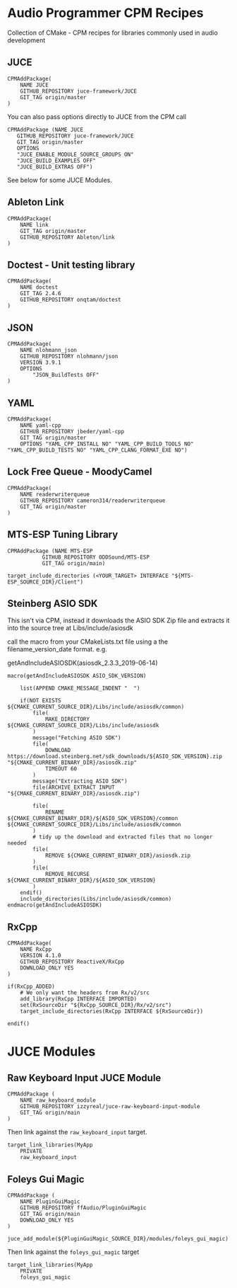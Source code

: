 # Audio Programmer CPM Recipes

Collection of CMake - CPM recipes for libraries commonly used in audio development

## JUCE

    CPMAddPackage(
        NAME JUCE
        GITHUB_REPOSITORY juce-framework/JUCE
        GIT_TAG origin/master
    )

You can also pass options directly to JUCE from the CPM call

    CPMAddPackage (NAME JUCE
       GITHUB_REPOSITORY juce-framework/JUCE
       GIT_TAG origin/master
       OPTIONS 
       "JUCE_ENABLE_MODULE_SOURCE_GROUPS ON"
       "JUCE_BUILD_EXAMPLES OFF"
       "JUCE_BUILD_EXTRAS OFF")
               
See below for some JUCE Modules.

## Ableton Link

    CPMAddPackage(
        NAME link
        GIT_TAG origin/master
        GITHUB_REPOSITORY Ableton/link
    )

## Doctest - Unit testing library

    CPMAddPackage(
        NAME doctest
        GIT_TAG 2.4.6
        GITHUB_REPOSITORY onqtam/doctest
    )
    
## JSON

    CPMAddPackage(
        NAME nlohmann_json
        GITHUB_REPOSITORY nlohmann/json
        VERSION 3.9.1
        OPTIONS 
            "JSON_BuildTests OFF"
    )

## YAML

    CPMAddPackage(
        NAME yaml-cpp
        GITHUB_REPOSITORY jbeder/yaml-cpp
        GIT_TAG origin/master
        OPTIONS "YAML_CPP_INSTALL NO" "YAML_CPP_BUILD_TOOLS NO" "YAML_CPP_BUILD_TESTS NO" "YAML_CPP_CLANG_FORMAT_EXE NO")
        
        
## Lock Free Queue - MoodyCamel

    CPMAddPackage(
        NAME readerwriterqueue
        GITHUB_REPOSITORY cameron314/readerwriterqueue
        GIT_TAG origin/master
    )
    
## MTS-ESP Tuning Library

    CPMAddPackage (NAME MTS-ESP 
               GITHUB_REPOSITORY ODDSound/MTS-ESP 
               GIT_TAG origin/main)

    target_include_directories (<YOUR_TARGET> INTERFACE "${MTS-ESP_SOURCE_DIR}/Client")

## Steinberg ASIO SDK

This isn't via CPM, instead it downloads the ASIO SDK Zip file and extracts it into the source tree at Libs/include/asiosdk

call the macro from your CMakeLists.txt file using a the filename_version_date format. e.g.

getAndIncludeASIOSDK(asiosdk_2.3.3_2019-06-14)


    macro(getAndIncludeASIOSDK ASIO_SDK_VERSION)

        list(APPEND CMAKE_MESSAGE_INDENT "  ")

        if(NOT EXISTS ${CMAKE_CURRENT_SOURCE_DIR}/Libs/include/asiosdk/common)
            file(
                MAKE_DIRECTORY ${CMAKE_CURRENT_SOURCE_DIR}/Libs/include/asiosdk
            )
            message("Fetching ASIO SDK")
            file(
                DOWNLOAD https://download.steinberg.net/sdk_downloads/${ASIO_SDK_VERSION}.zip "${CMAKE_CURRENT_BINARY_DIR}/asiosdk.zip"
                TIMEOUT 60
            )
            message("Extracting ASIO SDK")
            file(ARCHIVE_EXTRACT INPUT "${CMAKE_CURRENT_BINARY_DIR}/asiosdk.zip")

            file(
                RENAME ${CMAKE_CURRENT_BINARY_DIR}/${ASIO_SDK_VERSION}/common ${CMAKE_CURRENT_SOURCE_DIR}/Libs/include/asiosdk/common
            )
            # tidy up the download and extracted files that no longer needed
            file(
                REMOVE ${CMAKE_CURRENT_BINARY_DIR}/asiosdk.zip
            )
            file(
                REMOVE_RECURSE ${CMAKE_CURRENT_BINARY_DIR}/${ASIO_SDK_VERSION}
            )
        endif()
        include_directories(Libs/include/asiosdk/common)
    endmacro(getAndIncludeASIOSDK)

## RxCpp

    CPMAddPackage(
        NAME RxCpp
        VERSION 4.1.0
        GITHUB_REPOSITORY ReactiveX/RxCpp
        DOWNLOAD_ONLY YES
    )

    if(RxCpp_ADDED)
        # We only want the headers from Rx/v2/src
        add_library(RxCpp INTERFACE IMPORTED)
        set(RxSourceDir "${RxCpp_SOURCE_DIR}/Rx/v2/src")
        target_include_directories(RxCpp INTERFACE ${RxSourceDir})

    endif()

# JUCE Modules

## Raw Keyboard Input JUCE Module

    CPMAddPackage (
        NAME raw_keyboard_module
        GITHUB_REPOSITORY izzyreal/juce-raw-keyboard-input-module
        GIT_TAG origin/main
    )

Then link against the `raw_keyboard_input` target.

    target_link_libraries(MyApp
        PRIVATE
        raw_keyboard_input

## Foleys Gui Magic

    CPMAddPackage (
        NAME PluginGuiMagic
        GITHUB_REPOSITORY ffAudio/PluginGuiMagic
        GIT_TAG origin/main
        DOWNLOAD_ONLY YES
    )

    juce_add_module(${PluginGuiMagic_SOURCE_DIR}/modules/foleys_gui_magic)
    
Then link against the `foleys_gui_magic` target

    target_link_libraries(MyApp
        PRIVATE
        foleys_gui_magic
